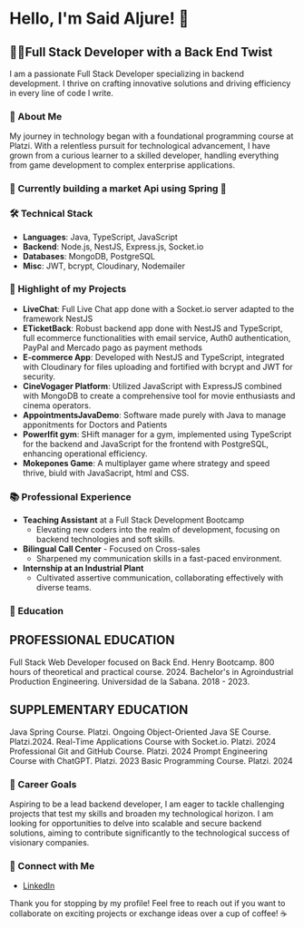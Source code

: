 # Hello, I'm Said Aljure! 👋

## 👨‍💻Full Stack Developer with a Back End Twist

I am a passionate Full Stack Developer specializing in backend development. I thrive on crafting innovative solutions and driving efficiency in every line of code I write.

### 🚀 About Me
My journey in technology began with a foundational programming course at Platzi. With a relentless pursuit for technological advancement, I have grown from a curious learner to a skilled developer, handling everything from game development to complex enterprise applications.

### 🌟 Currently building a market Api using Spring 🌟

### 🛠️ Technical Stack
- **Languages**: Java, TypeScript, JavaScript
- **Backend**: Node.js, NestJS, Express.js, Socket.io
- **Databases**: MongoDB, PostgreSQL
- **Misc**: JWT, bcrypt, Cloudinary, Nodemailer 

### 🌟 Highlight of my Projects
- **LiveChat**: Full Live Chat app done with a Socket.io server adapted to the framework NestJS 
- **ETicketBack**: Robust backend app done with NestJS and TypeScript, full ecommerce functionalities with email service, Auth0 authentication, PayPal and Mercado pago as payment methods 
- **E-commerce App**: Developed with NestJS and TypeScript, integrated with Cloudinary for files uploading and fortified with bcrypt and JWT for security.
- **CineVogager Platform**: Utilized JavaScript with ExpressJS combined with MongoDB to create a comprehensive tool for movie enthusiasts and cinema operators.
- **AppointmentsJavaDemo**: Software made purely with Java to manage apponitments for Doctors and Patients
- **Powerlfit gym**: SHift manager for a gym, implemented using TypeScript for the backend and JavaScript for the frontend with PostgreSQL, enhancing operational efficiency.
- **Mokepones Game**: A multiplayer game where strategy and speed thrive, biuld with JavaSacript, html and CSS.
  
### 📚 Professional Experience
- **Teaching Assistant** at a Full Stack Development Bootcamp
  - Elevating new coders into the realm of development, focusing on backend technologies and soft skills.
- **Bilingual Call Center** - Focused on Cross-sales
  - Sharpened my communication skills in a fast-paced environment.
- **Internship at an Industrial Plant**
  - Cultivated assertive communication, collaborating effectively with diverse teams.

### 📖 Education
 ## PROFESSIONAL EDUCATION
Full Stack Web Developer focused on Back End. Henry Bootcamp. 800 hours of theoretical and practical course. 2024.
Bachelor's in Agroindustrial Production Engineering. Universidad de la Sabana. 2018 - 2023.

 ## SUPPLEMENTARY EDUCATION
Java Spring Course. Platzi. Ongoing 
Object-Oriented Java SE Course. Platzi.2024.
Real-Time Applications Course with Socket.io. Platzi. 2024
Professional Git and GitHub Course. Platzi. 2024
Prompt Engineering Course with ChatGPT. Platzi. 2023
Basic Programming Course. Platzi. 2024


### 🎯 Career Goals
Aspiring to be a lead backend developer, I am eager to tackle challenging projects that test my skills and broaden my technological horizon. I am looking for opportunities to delve into scalable and secure backend solutions, aiming to contribute significantly to the technological success of visionary companies.

### 🤝 Connect with Me
- [LinkedIn](https://www.linkedin.com/in/webdeveloper-saljure)

Thank you for stopping by my profile! Feel free to reach out if you want to collaborate on exciting projects or exchange ideas over a cup of coffee! ☕



